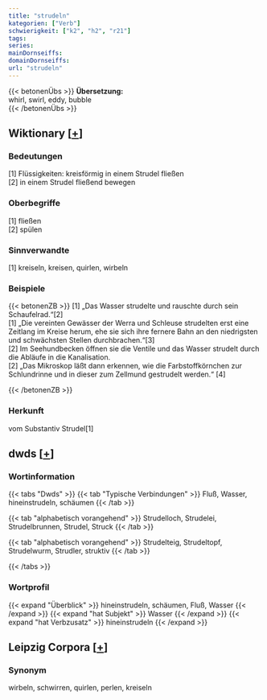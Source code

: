 ```yaml
---
title: "strudeln"
kategorien: ["Verb"]
schwierigkeit: ["k2", "h2", "r21"]
tags:
series:
mainDornseiffs:
domainDornseiffs:
url: "strudeln"
---
```


{{< betonenÜbs >}}
**Übersetzung:**  
whirl, swirl, eddy, bubble  
{{< /betonenÜbs >}}

## Wiktionary [[+](https://de.wiktionary.org/wiki/strudeln)]

### Bedeutungen
[1] Flüssigkeiten: kreisförmig in einem Strudel fließen  
[2] in einem Strudel fließend bewegen  

### Oberbegriffe
[1] fließen  
[2] spülen  

### Sinnverwandte
[1] kreiseln, kreisen, quirlen, wirbeln  

### Beispiele
{{< betonenZB >}}
[1] „Das Wasser strudelte und rauschte durch sein Schaufelrad.“[2]  
[1] „Die vereinten Gewässer der Werra und Schleuse strudelten erst eine Zeitlang im Kreise herum, ehe sie sich ihre fernere Bahn an den niedrigsten und schwächsten Stellen durchbrachen.“[3]  
[2] Im Seehundbecken öffnen sie die Ventile und das Wasser strudelt durch die Abläufe in die Kanalisation.  
[2] „Das Mikroskop läßt dann erkennen, wie die Farbstoffkörnchen zur Schlundrinne und in dieser zum Zellmund gestrudelt werden.“ [4]  

{{< /betonenZB >}}
### Herkunft
vom Substantiv Strudel[1]  



## dwds [[+](https://www.dwds.de/wb/strudeln)]

### Wortinformation
{{< tabs "Dwds" >}}
{{< tab "Typische Verbindungen" >}}
Fluß, Wasser, hineinstrudeln, schäumen
{{< /tab >}}

{{< tab "alphabetisch vorangehend" >}}
Strudelloch, Strudelei, Strudelbrunnen, Strudel, Struck
{{< /tab >}}

{{< tab "alphabetisch vorangehend" >}}
Strudelteig, Strudeltopf, Strudelwurm, Strudler, struktiv
{{< /tab >}}

{{< /tabs >}}

### Wortprofil
{{< expand "Überblick" >}} hineinstrudeln, schäumen, Fluß, Wasser {{< /expand >}}
{{< expand "hat Subjekt" >}} Wasser {{< /expand >}}
{{< expand "hat Verbzusatz" >}} hineinstrudeln {{< /expand >}}

## Leipzig Corpora [[+](https://corpora.uni-leipzig.de/en/res?word=strudeln&corpusId=deu_newscrawl-public_2018)]


### Synonym
wirbeln, schwirren, quirlen, perlen, kreiseln

